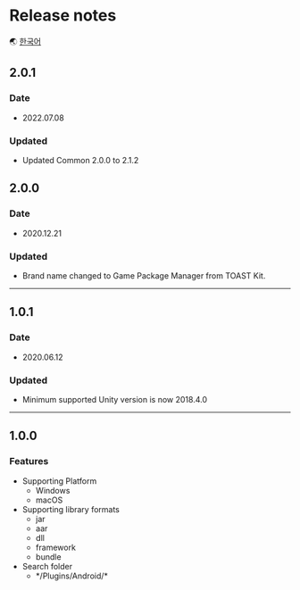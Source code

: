 # Release notes

🌏 [한국어](ReleaseNotes.md)

## 2.0.1

### Date

* 2022.07.08

### Updated

* Updated Common 2.0.0 to 2.1.2

## 2.0.0

### Date

* 2020.12.21

### Updated

* Brand name changed to Game Package Manager from TOAST Kit.

---

## 1.0.1

### Date

* 2020.06.12

### Updated

* Minimum supported Unity version is now 2018.4.0

---

## 1.0.0

### Features

* Supporting Platform
    * Windows
    * macOS
* Supporting library formats
    * jar
    * aar
    * dll
    * framework
    * bundle
* Search folder
    * \*/Plugins/Android/*
